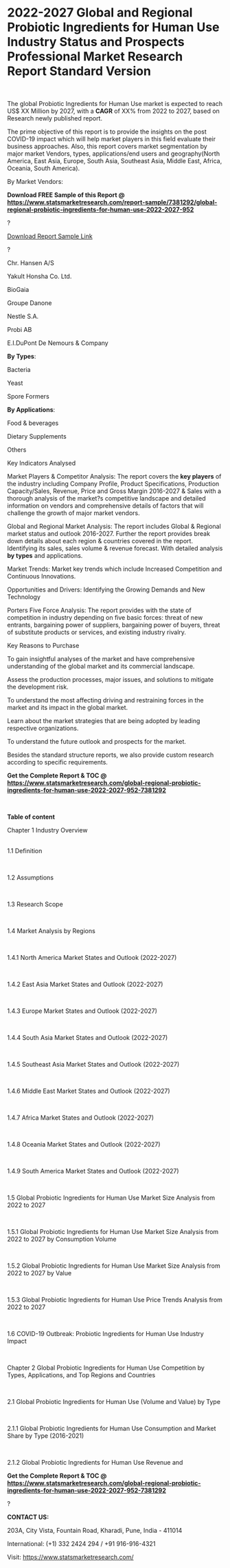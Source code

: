 <h1>2022-2027 Global and Regional Probiotic Ingredients for Human Use Industry Status and Prospects Professional Market Research Report Standard Version</h1><br/><p>The global Probiotic Ingredients for Human Use market is expected to reach US$ XX Million by 2027, with a <strong>CAGR</strong> of XX% from 2022 to 2027, based on Research newly published report.</p>
 
 
 
 <p>The prime objective of this report is to provide the insights on the post COVID-19 impact which will help market players in this field evaluate their business approaches. Also, this report covers market segmentation by major market Vendors, types, applications/end users and geography(North America, East Asia, Europe, South Asia, Southeast Asia, Middle East, Africa, Oceania, South America).</p>
 
 
 
 <p>By Market Vendors:</p>
 
 
 
 <div><b>Download FREE Sample of this Report @ <a href="https://www.statsmarketresearch.com/download-free-sample/7381292/global-regional-probiotic-ingredients-for-human-use-2022-2027-952">https://www.statsmarketresearch.com/report-sample/7381292/global-regional-probiotic-ingredients-for-human-use-2022-2027-952</a></b></div>
 
 
 
 <p>? </p>
 
 
 
 <p><a href="https://www.statsmarketresearch.com/download-free-sample/7381292/global-regional-probiotic-ingredients-for-human-use-2022-2027-952">Download Report Sample Link</a></p>
 
 
 
 <p>? </p>
 
 
 
 <p>Chr. Hansen A/S</p>
 
 
 
 <p>Yakult Honsha Co. Ltd.</p>
 
 
 
 <p>BioGaia</p>
 
 
 
 <p>Groupe Danone</p>
 
 
 
 <p>Nestle S.A.</p>
 
 
 
 <p>Probi AB</p>
 
 
 
 <p>E.I.DuPont De Nemours & Company</p>
 
 
 
 <p><strong>By Types</strong>:</p>
 
 
 
 <p>Bacteria</p>
 
 
 
 <p>Yeast</p>
 
 
 
 <p>Spore Formers</p>
 
 
 
 <p><strong><strong>By Applications</strong></strong>:</p>
 
 
 
 <p>Food & beverages</p>
 
 
 
 <p>Dietary Supplements</p>
 
 
 
 <p>Others</p>
 
 
 
 <p>Key Indicators Analysed</p>
 
 
 
 <p>Market Players & Competitor Analysis: The report covers the <strong>key players</strong> of the industry including Company Profile, Product Specifications, Production Capacity/Sales, Revenue, Price and Gross Margin 2016-2027 & Sales with a thorough analysis of the market?s competitive landscape and detailed information on vendors and comprehensive details of factors that will challenge the growth of major market vendors.</p>
 
 
 
 <p>Global and Regional Market Analysis: The report includes Global & Regional market status and outlook 2016-2027. Further the report provides break down details about each region & countries covered in the report. Identifying its sales, sales volume & revenue forecast. With detailed analysis <strong>by types</strong> and applications.</p>
 
 
 
 <p>Market Trends: Market key trends which include Increased Competition and Continuous Innovations.</p>
 
 
 
 <p>Opportunities and Drivers: Identifying the Growing Demands and New Technology</p>
 
 
 
 <p>Porters Five Force Analysis: The report provides with the state of competition in industry depending on five basic forces: threat of new entrants, bargaining power of suppliers, bargaining power of buyers, threat of substitute products or services, and existing industry rivalry.</p>
 
 
 
 <p>Key Reasons to Purchase</p>
 
 
 
 <p>To gain insightful analyses of the market and have comprehensive understanding of the global market and its commercial landscape.</p>
 
 
 
 <p>Assess the production processes, major issues, and solutions to mitigate the development risk.</p>
 
 
 
 <p>To understand the most affecting driving and restraining forces in the market and its impact in the global market.</p>
 
 
 
 <p>Learn about the market strategies that are being adopted by leading respective organizations.</p>
 
 
 
 <p>To understand the future outlook and prospects for the market.</p>
 
 
 
 <p>Besides the standard structure reports, we also provide custom research according to specific requirements.</p>
 
 
 
 <div><b>Get the Complete Report & TOC @ <a href="https://www.statsmarketresearch.com/global-regional-probiotic-ingredients-for-human-use-2022-2027-952-7381292">https://www.statsmarketresearch.com/global-regional-probiotic-ingredients-for-human-use-2022-2027-952-7381292</a></b></div>
 
 
 
 <p><br />
 
 <b>Table of content</b></p>
 
 
 
 <p>Chapter 1 Industry Overview<br />
 
 <br />
 
 1.1 Definition<br />
 
 <br />
 
 1.2 Assumptions<br />
 
 <br />
 
 1.3 Research Scope<br />
 
 <br />
 
 1.4 Market Analysis by Regions<br />
 
 <br />
 
 1.4.1 North America Market States and Outlook (2022-2027)<br />
 
 <br />
 
 1.4.2 East Asia Market States and Outlook (2022-2027)<br />
 
 <br />
 
 1.4.3 Europe Market States and Outlook (2022-2027)<br />
 
 <br />
 
 1.4.4 South Asia Market States and Outlook (2022-2027)<br />
 
 <br />
 
 1.4.5 Southeast Asia Market States and Outlook (2022-2027)<br />
 
 <br />
 
 1.4.6 Middle East Market States and Outlook (2022-2027)<br />
 
 <br />
 
 1.4.7 Africa Market States and Outlook (2022-2027)<br />
 
 <br />
 
 1.4.8 Oceania Market States and Outlook (2022-2027)<br />
 
 <br />
 
 1.4.9 South America Market States and Outlook (2022-2027)<br />
 
 <br />
 
 1.5 Global Probiotic Ingredients for Human Use Market Size Analysis from 2022 to 2027<br />
 
 <br />
 
 1.5.1 Global Probiotic Ingredients for Human Use Market Size Analysis from 2022 to 2027 by Consumption Volume<br />
 
 <br />
 
 1.5.2 Global Probiotic Ingredients for Human Use Market Size Analysis from 2022 to 2027 by Value<br />
 
 <br />
 
 1.5.3 Global Probiotic Ingredients for Human Use Price Trends Analysis from 2022 to 2027<br />
 
 <br />
 
 1.6 COVID-19 Outbreak: Probiotic Ingredients for Human Use Industry Impact<br />
 
 <br />
 
 Chapter 2 Global Probiotic Ingredients for Human Use Competition by Types, Applications, and Top Regions and Countries<br />
 
 <br />
 
 2.1 Global Probiotic Ingredients for Human Use (Volume and Value) by Type<br />
 
 <br />
 
 2.1.1 Global Probiotic Ingredients for Human Use Consumption and Market Share by Type (2016-2021)<br />
 
 <br />
 
 2.1.2 Global Probiotic Ingredients for Human Use Revenue and</p>
 
 
 
 <div><b>Get the Complete Report & TOC @ <a href="https://www.statsmarketresearch.com/global-regional-probiotic-ingredients-for-human-use-2022-2027-952-7381292">https://www.statsmarketresearch.com/global-regional-probiotic-ingredients-for-human-use-2022-2027-952-7381292</a></b></div>
 
 
 
 <p>? </p>
 
 
 
 <p><b>CONTACT US:</b><br />
 
 203A, City Vista, Fountain Road, Kharadi, Pune, India - 411014<br />
 
 International: (+1) 332 2424 294 / +91 916-916-4321<br />
 
 Visit: <a href="https://www.statsmarketresearch.com/">https://www.statsmarketresearch.com/</a></p>